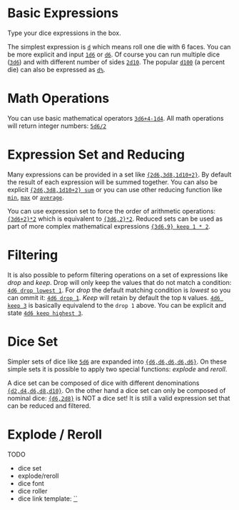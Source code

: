 # Basic Expressions

Type your dice expressions in the box.

The simplest expression is [`d`](#/d/d) which means roll one die with 6 faces. You can be more explicit and input [`1d6`](#/d/1d6) or  [`d6`](#/d/d6). Of course you can run multiple dice ([`3d6`](#/d/3d6)) and with different number of sides [`2d10`](#/d/2d10). The popular [`d100`](#/d/d100) (a percent die) can also be expressed as [`d%`](#/d/d%).

# Math Operations

You can use basic mathematical operators [`3d6+4-1d4`](#/d/3d6+4-1d4). All math operations will return integer numbers: [`5d6/2`](#/d/5d6/2)

# Expression Set and Reducing

Many expressions can be provided in a set like [`{2d6,3d8,1d10+2}`](#/d/{2d6,3d8,1d10+2}). By default the result of each expression will be summed together. You can also be explicit [`{2d6,3d8,1d10+2} sum`](#/d/{2d6,3d8,1d10+2}sum) or you can use other reducing function like [`min`](#/d/{2d6,3d8,1d10+2}min), [`max`](#/d/{2d6,3d8,1d10+2}max) or [`average`](#/d/{2d6,3d8,1d10+2}average).

You can use expression set to force the order of arithmetic operations: [`{3d6+2}*2`](#/d/{3d6+2}*2) which is equivalent to [`{3d6,2}*2`](#/d/{3d6,2}*2). Reduced sets can be used as part of more complex mathematical expressions [`{3d6,9} keep 1 * 2`](#/d/{3d6,9}_keep_1_*_2).

# Filtering

It is also possible to peform filtering operations on a set of expressions like *drop* and *keep*. Drop will only keep the values that do not match a condition: [`4d6 drop lowest 1`](#/d/4d6_drop_lowest_1). For *drop* the default matching condition is *lowest* so you can ommit it: [`4d6 drop 1`](#/d/4d6_drop_1). *Keep* will retain by default the top `N` values. [`4d6 keep 3`](#/d/4d6_keep_3) is basically equivalend to the `drop 1` above. You can be explicit and state [`4d6 keep highest 3`](#/d/4d6_keep_highest_3).

# Dice Set

Simpler sets of dice like [`5d6`](#/d/5d6) are expanded into [`{d6,d6,d6,d6,d6}`](#/d/{d6,d6,d6,d6,d6}). On these simple sets it is possible to apply two special functions: *explode* and *reroll*.

A dice set can be composed of dice with different denominations [`{d2,d4,d6,d8,d10}`](#/d/{d2,d4,d6,d8,d10}). On the other hand a dice set can only be composed of nominal dice: [`{d6,2d8}`](#/d/{d6,2d8}) is NOT a dice set! It is still a valid expression set that can be reduced and filtered.

# Explode / Reroll

TODO

  * dice set
  * explode/reroll
  * dice font
  * dice roller
  * dice link template: [``](#/d/)
